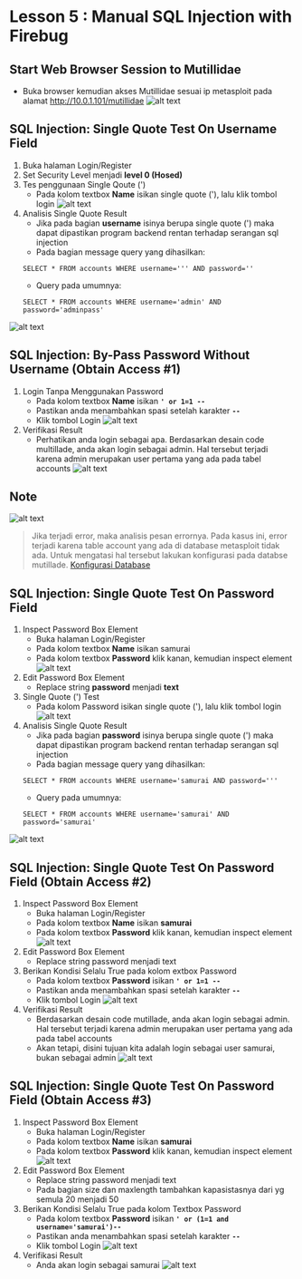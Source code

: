# Lesson 5 : Manual SQL Injection with Firebug

## Start Web Browser Session to Mutillidae
- Buka browser kemudian akses Mutillidae sesuai ip metasploit pada alamat http://10.0.1.101/mutillidae
![alt text](https://github.com/luqmanahmads/laporan-pksj/blob/master/assets/lesson_5/1/home_multillidae.png "Home page")

## SQL Injection: Single Quote Test On Username Field
1. Buka halaman Login/Register
2. Set Security Level menjadi **level 0 (Hosed)**
3. Tes penggunaan Single Qoute (')  
   - Pada kolom textbox **Name** isikan single quote ('), lalu klik tombol login
![alt text](https://github.com/luqmanahmads/laporan-pksj/blob/master/assets/lesson_5/1/login_page.png "Login Page")
4. Analisis Single Quote Result  
   - Jika pada bagian **username** isinya berupa single quote (') maka dapat dipastikan program backend rentan terhadap serangan sql injection
   - Pada bagian message query yang dihasilkan:  
   ```mysql
   SELECT * FROM accounts WHERE username=''' AND password=''
   ```
   - Query pada umumnya:  
   ```mysql
   SELECT * FROM accounts WHERE username='admin' AND password='adminpass'
   ```
![alt text](https://github.com/luqmanahmads/laporan-pksj/blob/master/assets/lesson_5/1/test_single_quote.png "Test single quote")

## SQL Injection: By-Pass Password Without Username (Obtain Access #1)
1. Login Tanpa Menggunakan Password
   - Pada kolom textbox **Name** isikan **`' or 1=1 -- `**
   - Pastikan anda menambahkan spasi setelah karakter **`--`**
   - Klik tombol Login
![alt text](https://github.com/luqmanahmads/laporan-pksj/blob/master/assets/lesson_5/tambahan/login_tanpa_pass.png "Test single quote")
2. Verifikasi Result
   - Perhatikan anda login sebagai apa. Berdasarkan desain code multillade, anda akan login sebagai admin. Hal tersebut terjadi karena admin merupakan user pertama yang ada pada tabel accounts
![alt text](https://github.com/luqmanahmads/laporan-pksj/blob/master/assets/lesson_5/1/result.png "Result")


## Note
![alt text](https://github.com/luqmanahmads/laporan-pksj/blob/master/assets/lesson_5/1/error_table_not_found.png "Error message")
> Jika terjadi error, maka analisis pesan errornya. 
> Pada kasus ini, error terjadi karena table account yang ada di database metasploit tidak ada. Untuk mengatasi hal tersebut lakukan konfigurasi pada databse mutillade.
> [Konfigurasi Database](https://github.com/luqmanahmads/laporan-pksj/blob/master/Laporan_Tugas_Besar/konfigurasi_multillidae.md)

## SQL Injection: Single Quote Test On Password Field
1. Inspect Password Box Element
   - Buka halaman Login/Register
   - Pada kolom textbox **Name** isikan samurai 
   - Pada kolom textbox **Password** klik kanan, kemudian inspect element
![alt text](https://github.com/luqmanahmads/laporan-pksj/blob/master/assets/lesson_5/tambahan/inspect_element.png "Test single quote")
2. Edit Password Box Element
   - Replace string **password** menjadi **text**
3. Single Quote (') Test
   - Pada kolom Password isikan single quote ('), lalu klik tombol login
![alt text](https://github.com/luqmanahmads/laporan-pksj/blob/master/assets/lesson_5/2/replace_password_to_string.png "To text")
4. Analisis Single Quote Result
   - Jika pada bagian **password** isinya berupa single quote (') maka dapat dipastikan program backend rentan terhadap serangan sql injection
   - Pada bagian message query yang dihasilkan:  
   ```mysql
   SELECT * FROM accounts WHERE username='samurai AND password='''
   ```
   - Query pada umumnya:  
   ```mysql
   SELECT * FROM accounts WHERE username='samurai' AND password='samurai'
   ```
![alt text](https://github.com/luqmanahmads/laporan-pksj/blob/master/assets/lesson_5/2/error_samurai.png "Error message")

## SQL Injection: Single Quote Test On Password Field (Obtain Access #2)
1. Inspect Password Box Element
   - Buka halaman Login/Register
   - Pada kolom textbox **Name** isikan **samurai**
   - Pada kolom textbox **Password** klik kanan, kemudian inspect element
![alt text](https://github.com/luqmanahmads/laporan-pksj/blob/master/assets/lesson_5/tambahan/inspect_element.png "Test single quote")
2. Edit Password Box Element
   - Replace string password menjadi text
3. Berikan Kondisi Selalu True pada kolom extbox Password
   - Pada kolom textbox **Password** isikan **`' or 1=1 -- `**
   - Pastikan anda menambahkan spasi setelah karakter **`--`**
   - Klik tombol Login
![alt text](https://github.com/luqmanahmads/laporan-pksj/blob/master/assets/lesson_5/2/replace_with_string.png "True condition")
4. Verifikasi Result
   - Berdasarkan desain code mutillade, anda akan login sebagai admin. Hal tersebut terjadi karena admin merupakan user pertama yang ada pada tabel accounts
   - Akan tetapi, disini tujuan kita adalah login sebagai user samurai, bukan sebagai admin
![alt text](https://github.com/luqmanahmads/laporan-pksj/blob/master/assets/lesson_5/2/result.png "Result")

## SQL Injection: Single Quote Test On Password Field (Obtain Access #3)
1. Inspect Password Box Element
   - Buka halaman Login/Register
   - Pada kolom textbox **Name** isikan **samurai**
   - Pada kolom textbox **Password** klik kanan, kemudian inspect element
![alt text](https://github.com/luqmanahmads/laporan-pksj/blob/master/assets/lesson_5/tambahan/inspect_element.png "Test single quote")
2. Edit Password Box Element
   - Replace string password menjadi text
   - Pada bagian size dan maxlength tambahkan kapasistasnya dari yg semula 20 menjadi 50
3. Berikan Kondisi Selalu True pada kolom Textbox Password
   - Pada kolom textbox **Password** isikan **`' or (1=1 and username='samurai')--`**
   - Pastikan anda menambahkan spasi setelah karakter **`--`**
   - Klik tombol Login
![alt text](https://github.com/luqmanahmads/laporan-pksj/blob/master/assets/lesson_5/3/login_as_samurai.png "True condition")
4. Verifikasi Result
   - Anda akan login sebagai samurai
![alt text](https://github.com/luqmanahmads/laporan-pksj/blob/master/assets/lesson_5/3/result_login.png "Result")